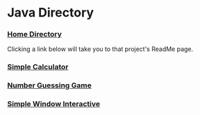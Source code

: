 # Java Directory

### [Home Directory](/CodeLanguages/ReadMe.md)

Clicking a link below will take you to that project's ReadMe page.

### [Simple Calculator](/CodeLanguages/Java/Calculator/ReadMe.md)

### [Number Guessing Game](/CodeLanguages/Java/numberGuessingGame/ReadMe.md)

### [Simple Window Interactive](/CodeLanguages/Java/simpleWindow/ReadMe.md)

